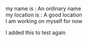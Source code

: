 my name is : An ordinary name
<br>
my location is : A good location<br>
I am working on myself for now<br>

I added this to test again
